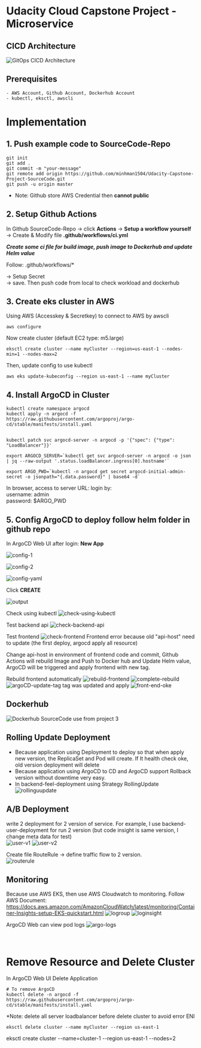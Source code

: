 # Udacity Cloud Capstone Project - Microservice

## CICD Architecture

![GitOps CICD Architecture](Pictures/GitOps-Architecture.png)


## Prerequisites
    - AWS Account, Github Account, Dockerhub Account
    - kubectl, eksctl, awscli

# Implementation
## 1. Push example code to SourceCode-Repo
```
git init
git add .
git commit -m "your-message"
git remote add origin https://github.com/minhman1504/Udacity-Capstone-Project-SourceCode.git
git push -u origin master
```
- Note: Github store AWS Credential then **cannot public**

## 2. Setup Github Actions
In Github SourceCode-Repo -> click **Actions** -> **Setup a workflow yourself** -> Create & Modify file **.github/workflows/ci.yml**

***Create some ci file for build image, push image to Dockerhub and update Helm value*** 

Follow: .github/workflows/*

-> Setup Secret \
-> save. Then push code from local to check workload and dockerhub 

## 3. Create eks cluster in AWS
Using AWS (Accesskey & Secretkey) to connect to AWS by awscli
```
aws configure
```
Now create cluster (default EC2 type: m5.large)
```
eksctl create cluster --name myCluster --region=us-east-1 --nodes-min=1 --nodes-max=2
```
Then, update config to use kubectl
```
aws eks update-kubeconfig --region us-east-1 --name myCluster
```

## 4. Install ArgoCD in Cluster

```
kubectl create namespace argocd
kubectl apply -n argocd -f https://raw.githubusercontent.com/argoproj/argo-cd/stable/manifests/install.yaml


kubectl patch svc argocd-server -n argocd -p '{"spec": {"type": "LoadBalancer"}}'

export ARGOCD_SERVER=`kubectl get svc argocd-server -n argocd -o json | jq --raw-output '.status.loadBalancer.ingress[0].hostname'`

export ARGO_PWD=`kubectl -n argocd get secret argocd-initial-admin-secret -o jsonpath="{.data.password}" | base64 -d`
```
In browser, access to server URL:
login by: \
username: admin \
password: $ARGO_PWD 

## 5. Config ArgoCD to deploy follow helm folder in github repo
In ArgoCD Web UI after login: **New App**

![config-1](Pictures/ArgoCD-config-1.png)

![config-2](Pictures/ArgoCD-config-2.png)

![config-yaml](Pictures/ArgoCD-config-yaml-file.png)

Click **CREATE**

![output](Pictures/Resource-Create-By-Helm.png)

Check using kubectl 
![check-using-kubectl](Pictures/check-kubectl.png)

Test backend api
![check-backend-api](Pictures/test-backend-api.png)

Test frontend
![check-frontend](Pictures/check-frontend.png)
Frontend error because old "api-host" need to update (the first deploy, argocd apply all resource)

Change api-host in environment of frontend code and commit, Github Actions will rebuild Image and Push to Docker hub and Update Helm value, ArgoCD will be triggered and apply frontend with new tag.

Rebuild frontend automatically
![rebuild-frontend](Pictures/rebuild-with-newtag.png)
![complete-rebuild](Pictures/complete-rebuild.png)
![argoCD-update-tag](Pictures/argoCD-update-tag.png)
tag was updated and apply
![front-end-oke](Pictures/front-end-oke.png)

## Dockerhub
![Dockerhub](Pictures/Dockerhub.png)
SourceCode use from project 3


## Rolling Update Deployment
- Because application using Deployment to deploy so that when apply new version, the ReplicaSet and Pod will create. If It health check oke, old version deployment will delete
- Because application using ArgoCD to CD and ArgoCD support Rollback version without downtime very easy.
- In backend-feel-deployment using Strategy RollingUpdate \
![rollinguupdate](Pictures/rollingupdate.png)


## A/B Deployment
write 2 deployment for 2 version of service. For example, I use backend-user-deployment for run 2 version (but code insight is same version, I change meta data for test) \
![user-v1](Pictures/user-v1.png)
![user-v2](Pictures/user-v2.png)

Create file RouteRule -> define traffic flow to 2 version. \
![routerule](Pictures/routerule.png)



## Monitoring
Because use AWS EKS, then use AWS Cloudwatch to monitoring.
Follow AWS Document: https://docs.aws.amazon.com/AmazonCloudWatch/latest/monitoring/Container-Insights-setup-EKS-quickstart.html
![logroup](Pictures/LogGroup.png)
![loginsight](Pictures/log-Insight.png)

ArgoCD Web can view pod logs
![argo-logs](Pictures/argocd-logs.png)
</br>
</br>
</br>

# Remove Resource and Delete Cluster

In ArgoCD Web UI Delete Application

```
# To remove ArgoCD 
kubectl delete -n argocd -f https://raw.githubusercontent.com/argoproj/argo-cd/stable/manifests/install.yaml
```

*Note: delete all server loadbalancer before delete cluster to avoid error ENI
```
eksctl delete cluster --name myCluster --region us-east-1
```
eksctl create cluster --name=cluster-1 --region us-east-1 --nodes=2
